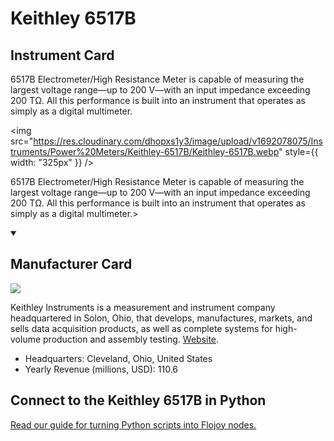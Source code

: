 
# Keithley 6517B

## Instrument Card

<div className="flex">

<div>

6517B Electrometer/High Resistance Meter is capable of measuring the largest voltage range—up to 200 V—with an input impedance exceeding 200 TΩ. All this performance is built into an instrument that operates as simply as a digital multimeter.

</div>

<img src="https://res.cloudinary.com/dhopxs1y3/image/upload/v1692078075/Instruments/Power%20Meters/Keithley-6517B/Keithley-6517B.webp" style={{ width: "325px" }} />

</div>

6517B Electrometer/High Resistance Meter is capable of measuring the largest voltage range—up to 200 V—with an input impedance exceeding 200 TΩ. All this performance is built into an instrument that operates as simply as a digital multimeter.>

<details open>
<summary><h2>Manufacturer Card</h2></summary>

<img src="https://res.cloudinary.com/dhopxs1y3/image/upload/v1691786276/Instruments/Vendor%20Logos/Keithley.jpg.png" />

Keithley Instruments is a measurement and instrument company headquartered in Solon, Ohio, that develops, manufactures, markets, and sells data acquisition products, as well as complete systems for high-volume production and assembly testing. <a href="https://www.tek.com/en">Website</a>.

<ul>
  <li>Headquarters: Cleveland, Ohio, United States</li>
  <li>Yearly Revenue (millions, USD): 110.6</li>
</ul>
</details>

## Connect to the Keithley 6517B in Python

[Read our guide for turning Python scripts into Flojoy nodes.](https://docs.flojoy.ai/custom-nodes/creating-custom-node/)


